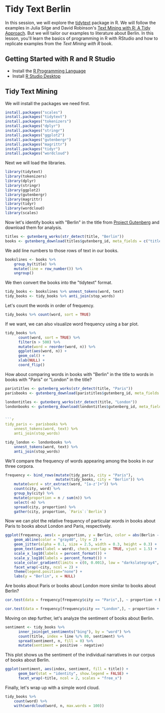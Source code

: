 # Tidy Text Berlin

In this session, we will explore the [tidytext](https://cran.r-project.org/web/packages/tidytext/tidytext.pdf) package in R. We will follow the examples in Julia Silge and David Robinson's [Text Mining with R: A Tidy Approach](https://www.tidytextmining.com/). But we will tailor our examples to literature about Berlin. In this lesson, you'll learn the basics of programming in R with RStudio and how to replicate examples from the *Text Mining with R* book.

## Getting Started with R and R Studio

* Install the [R Programming Language](https://www.r-project.org/)
* Install [R Studio Desktop](https://www.rstudio.com/products/rstudio/#Desktop)

## Tidy Text Mining

We will install the packages we need first.

```r
install.packages("scales")
install.packages("tidytext")
install.packages("tokenizers")
install.packages("dplyr")
install.packages("stringr")
install.packages("ggplot2")
install.packages("gutenbergr")
install.packages("magrittr")
install.packages("tidyr")
install.packages("wordcloud")
```

Next we will load the libraries.

```r
library(tidytext)
library(tokenizers)
library(dplyr)
library(stringr)
library(ggplot2)
library(gutenbergr)
library(magrittr)
library(tidyr)
library(wordcloud)
library(scales)
```

Now let's identify books with "Berlin" in the title from [Project Gutenberg](http://www.gutenberg.org/) and download them for analysis.

```r
titles <- gutenberg_works(str_detect(title, "Berlin"))
books <- gutenberg_download(titles$gutenberg_id, meta_fields = c("title", "author"))
```

We add line numbers to those rows of text in our books.

```r
bookslines <- books %>%
    group_by(title) %>%
    mutate(line = row_number()) %>%
    ungroup()
```

We then convert the books into the "tidytext" format.

```r
tidy_books <- bookslines %>% unnest_tokens(word, text)
tidy_books <- tidy_books %>% anti_join(stop_words)
```

Let's count the words in order of frequency.

```r
tidy_books %>% count(word, sort = TRUE)
```

If we want, we can also visualize word frequency using a bar plot.

```r
tidy_books %>%
      count(word, sort = TRUE) %>%
      filter(n > 500) %>%
      mutate(word = reorder(word, n)) %>%
      ggplot(aes(word, n)) +
      geom_col() +
      xlab(NULL) +
      coord_flip()
```

How about comparing words in books with "Berlin" in the title to words in books with "Paris" or "London" in the title?

```r
paristitles <- gutenberg_works(str_detect(title, "Paris"))
parisbooks <- gutenberg_download(paristitles$gutenberg_id, meta_fields = c("title", "author"))
```

```r
londontitles <- gutenberg_works(str_detect(title, "London"))
londonbooks <- gutenberg_download(londontitles$gutenberg_id, meta_fields = c("title", "author"))


```r
tidy_paris <- parisbooks %>%
    unnest_tokens(word, text) %>%
    anti_join(stop_words)
```

```r
tidy_london <- londonbooks %>%
    unnest_tokens(word, text) %>%
    anti_join(stop_words)
```

We'll compare the frequency of words appearing among the books in our three corpora.

```r
frequency <- bind_rows(mutate(tidy_paris, city = "Paris"),
                       mutate(tidy_books, city = "Berlin")) %>%
    mutate(word = str_extract(word, "[a-z']+")) %>%
    count(city, word) %>%
    group_by(city) %>%
    mutate(proportion = n / sum(n)) %>%
    select(-n) %>%
    spread(city, proportion) %>%
    gather(city, proportion, `Paris`:`Berlin`)
```

Now we can plot the relative frequency of particular words in books about Paris to books about London and Paris, respectively.

```r
ggplot(frequency, aes(x = proportion, y = Berlin, color = abs(Berlin - proportion))) +
    geom_abline(color = "gray40", lty = 2) +
    geom_jitter(alpha = 0.1, size = 2.5, width = 0.3, height = 0.3) +
    geom_text(aes(label = word), check_overlap = TRUE, vjust = 1.5) +
    scale_x_log10(labels = percent_format()) +
    scale_y_log10(labels = percent_format()) +
    scale_color_gradient(limits = c(0, 0.001), low = "darkslategray4", high = "gray75") +
    facet_wrap(~city, ncol = 2) +
    theme(legend.position="none") +
    labs(y = "Berlin", x = NULL)
```

Are books about Paris or books about London more similar to books about Berlin?

```r
cor.test(data = frequency[frequency$city == "Paris",], ~ proportion + Berlin)
```

```r
cor.test(data = frequency[frequency$city == "London",], ~ proportion + Berlin)
```

Moving on step further, let's analyze the sentiment of books about Berlin.

```r
sentiment <- tidy_books %>%
      inner_join(get_sentiments("bing"), by = "word") %>%
      count(title, index = line %/% 80, sentiment) %>%
      spread(sentiment, n, fill = 0) %>%
      mutate(sentiment = positive - negative)
```

This plot shows us the sentiment of the individual narratives in our corpus of books about Berlin.

```r
ggplot(sentiment, aes(index, sentiment, fill = title)) +
      geom_bar(stat = "identity", show.legend = FALSE) +
      facet_wrap(~title, ncol = 2, scales = "free_x")
```

Finally, let's wrap up with a simple word cloud.

```r
tidy_books %>%
    count(word) %>%
    with(wordcloud(word, n, max.words = 100))
```
